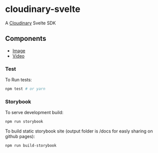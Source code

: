 # cloudinary-svelte

A [Cloudinary](https://cloudinary.com) Svelte SDK

## Components
* [Image](https://nirmaoz.github.io/cloudinary-svelte/?path=/docs/image--sample)
* [Video](https://nirmaoz.github.io/cloudinary-svelte/?path=/docs/video--sample)

### Test
To Run tests:
```bash
npm test # or yarn
```

### Storybook
To serve development build:
```bash
npm run storybook
```

To build static storybook site (output folder is /docs for easly sharing on github pages):
```bash
npm run build-storybook
```